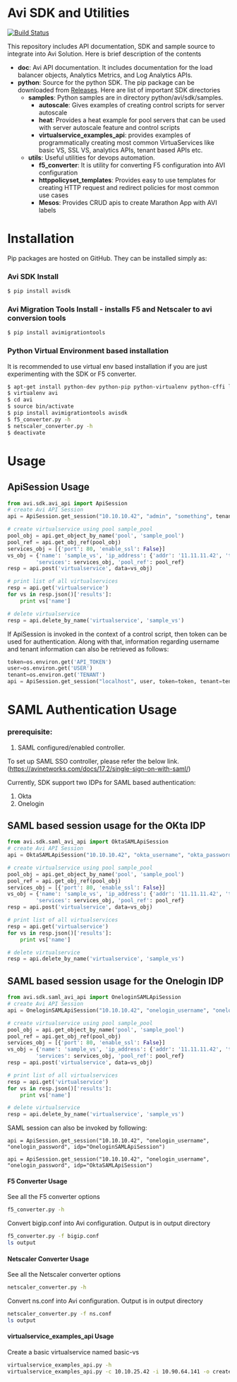 # Avi SDK and Utilities

[![Build Status](https://travis-ci.org/avinetworks/sdk.svg?branch=17.1.4_pytest)](https://travis-ci.org/avinetworks/sdk)

This repository includes API documentation, SDK and sample source to integrate
into Avi Solution. Here is brief description of the contents

- **doc**: Avi API documentation. It includes documentation for the load balancer
objects, Analytics Metrics, and Log Analytics APIs.
- **python**: Source for the python SDK. The pip package can be downloaded from
[Releases](https://github.com/avinetworks/sdk/releases "Avi SDK Releases").
Here are list of important SDK directories
    - **samples**: Python samples are in directory python/avi/sdk/samples.
        - **autoscale**: Gives examples of creating control scripts for
        server autoscale
        - **heat**: Provides a heat example for pool servers that can be used
        with server autoscale feature and control scripts
        - **virtualservice_examples_api**: provides examples of programmatically
        creating most common VirtuaServices like basic VS, SSL VS, analytics
        APIs, tenant based APIs etc.
    - **utils**: Useful utilities for devops automation.
        - **f5_converter**: It is utility for converting F5 configuration into
        AVI configuration
        - **httppolicyset_templates**: Provides easy to use templates for
        creating HTTP request and redirect policies for most common use cases
        - **Mesos**: Provides CRUD apis to create Marathon App with AVI labels

# Installation
Pip packages are hosted on GitHub. They can be installed simply as:
### Avi SDK Install
```sh
$ pip install avisdk
```
### Avi Migration Tools Install - installs F5 and Netscaler to avi conversion tools
```sh
$ pip install avimigrationtools
```

### Python Virtual Environment based installation
It is recommended to use virtual env based installation if you are just
experimenting with the SDK or F5 converter.

```sh
$ apt-get install python-dev python-pip python-virtualenv python-cffi libssl-dev libffi-dev
$ virtualenv avi
$ cd avi
$ source bin/activate
$ pip install avimigrationtools avisdk
$ f5_converter.py -h
$ netscaler_converter.py -h
$ deactivate
```

# Usage
## ApiSession Usage

```python
from avi.sdk.avi_api import ApiSession
# create Avi API Session
api = ApiSession.get_session("10.10.10.42", "admin", "something", tenant="admin")

# create virtualservice using pool sample_pool
pool_obj = api.get_object_by_name('pool', 'sample_pool')
pool_ref = api.get_obj_ref(pool_obj)
services_obj = [{'port': 80, 'enable_ssl': False}]
vs_obj = {'name': 'sample_vs', 'ip_address': {'addr': '11.11.11.42', 'type': 'V4'},
         'services': services_obj, 'pool_ref': pool_ref}
resp = api.post('virtualservice', data=vs_obj)

# print list of all virtualservices
resp = api.get('virtualservice')
for vs in resp.json()['results']:
    print vs['name']

# delete virtualservice
resp = api.delete_by_name('virtualservice', 'sample_vs')
```

If ApiSession is invoked in the context of a control script, then token can be used for authentication.
Along with that, information regarding username and tenant information can also be retrieved as follows:
```python
token=os.environ.get('API_TOKEN')
user=os.environ.get('USER')
tenant=os.environ.get('TENANT')
api = ApiSession.get_session("localhost", user, token=token, tenant=tenant)
```
# SAML Authentication Usage
### prerequisite:
1. SAML configured/enabled controller.

To set up SAML SSO controller, please refer the below link. 
(https://avinetworks.com/docs/17.2/single-sign-on-with-saml/)

Currently, SDK support two IDPs for SAML based authentication:
1) Okta
2) Onelogin

## SAML based session usage for the OKta IDP

```python
from avi.sdk.saml_avi_api import OktaSAMLApiSession
# create Avi API Session
api = OktaSAMLApiSession("10.10.10.42", "okta_username", "okta_password")

# create virtualservice using pool sample_pool
pool_obj = api.get_object_by_name('pool', 'sample_pool')
pool_ref = api.get_obj_ref(pool_obj)
services_obj = [{'port': 80, 'enable_ssl': False}]
vs_obj = {'name': 'sample_vs', 'ip_address': {'addr': '11.11.11.42', 'type': 'V4'},
         'services': services_obj, 'pool_ref': pool_ref}
resp = api.post('virtualservice', data=vs_obj)

# print list of all virtualservices
resp = api.get('virtualservice')
for vs in resp.json()['results']:
    print vs['name']

# delete virtualservice
resp = api.delete_by_name('virtualservice', 'sample_vs')
```

## SAML based session usage for the Onelogin IDP

```python
from avi.sdk.saml_avi_api import OneloginSAMLApiSession
# create Avi API Session
api = OneloginSAMLApiSession("10.10.10.42", "onelogin_username", "onelogin_password")

# create virtualservice using pool sample_pool
pool_obj = api.get_object_by_name('pool', 'sample_pool')
pool_ref = api.get_obj_ref(pool_obj)
services_obj = [{'port': 80, 'enable_ssl': False}]
vs_obj = {'name': 'sample_vs', 'ip_address': {'addr': '11.11.11.42', 'type': 'V4'},
         'services': services_obj, 'pool_ref': pool_ref}
resp = api.post('virtualservice', data=vs_obj)

# print list of all virtualservices
resp = api.get('virtualservice')
for vs in resp.json()['results']:
    print vs['name']

# delete virtualservice
resp = api.delete_by_name('virtualservice', 'sample_vs')
```

SAML session can also be invoked by following:
```
api = ApiSession.get_session("10.10.10.42", "onelogin_username", "onelogin_password", idp="OneloginSAMLApiSession")
```
```
api = ApiSession.get_session("10.10.10.42", "onelogin_username", "onelogin_password", idp="OktaSAMLApiSession")
```
#### F5 Converter Usage
See all the F5 converter options
```sh
f5_converter.py -h
```
Convert bigip.conf into Avi configuration. Output is in output directory
```sh
f5_converter.py -f bigip.conf
ls output
```

#### Netscaler Converter Usage
See all the Netscaler converter options
```sh
netscaler_converter.py -h
```
Convert ns.conf into Avi configuration. Output is in output directory
```sh
netscaler_converter.py -f ns.conf
ls output
```

#### virtualservice_examples_api Usage
Create a basic virtualservice named basic-vs
```sh
virtualservice_examples_api.py -h
virtualservice_examples_api.py -c 10.10.25.42 -i 10.90.64.141 -o create-basic-vs -s 10.90.64.12
```
